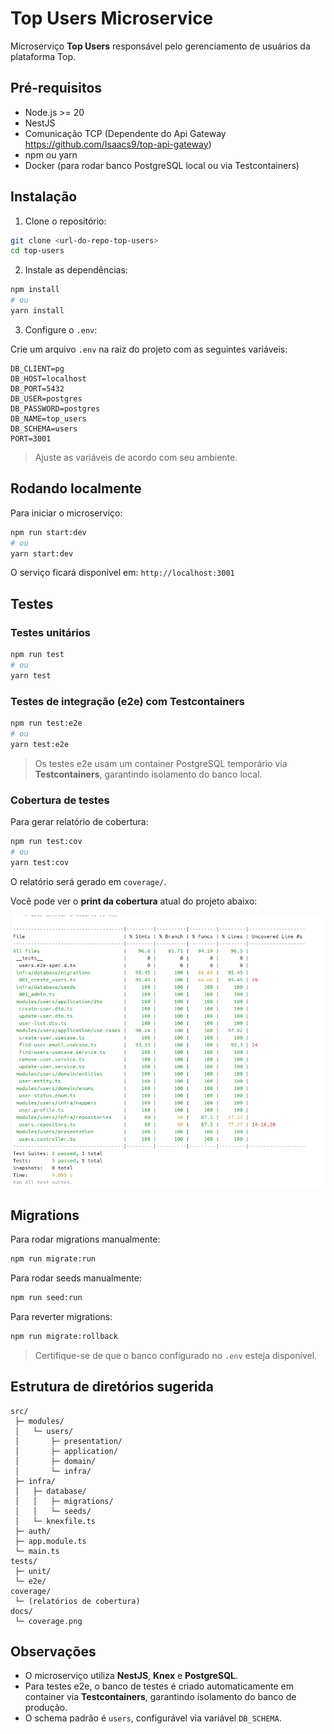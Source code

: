 # Top Users Microservice

Microserviço **Top Users** responsável pelo gerenciamento de usuários da plataforma Top.

## Pré-requisitos

* Node.js >= 20
* NestJS
* Comunicação TCP (Dependente do Api Gateway https://github.com/Isaacs9/top-api-gateway)
* npm ou yarn
* Docker (para rodar banco PostgreSQL local ou via Testcontainers)

## Instalação

1. Clone o repositório:

```bash
git clone <url-do-repo-top-users>
cd top-users
```

2. Instale as dependências:

```bash
npm install
# ou
yarn install
```

3. Configure o `.env`:

Crie um arquivo `.env` na raiz do projeto com as seguintes variáveis:

```env
DB_CLIENT=pg
DB_HOST=localhost
DB_PORT=5432
DB_USER=postgres
DB_PASSWORD=postgres
DB_NAME=top_users
DB_SCHEMA=users
PORT=3001
```

> Ajuste as variáveis de acordo com seu ambiente.

## Rodando localmente

Para iniciar o microserviço:

```bash
npm run start:dev
# ou
yarn start:dev
```

O serviço ficará disponível em: `http://localhost:3001`

## Testes

### Testes unitários

```bash
npm run test
# ou
yarn test
```

### Testes de integração (e2e) com Testcontainers

```bash
npm run test:e2e
# ou
yarn test:e2e
```

> Os testes e2e usam um container PostgreSQL temporário via **Testcontainers**, garantindo isolamento do banco local.

### Cobertura de testes

Para gerar relatório de cobertura:

```bash
npm run test:cov
# ou
yarn test:cov
```

O relatório será gerado em `coverage/`.

Você pode ver o **print da cobertura** atual do projeto abaixo:

![Print da cobertura](coverage.png)

## Migrations

Para rodar migrations manualmente:

```bash
npm run migrate:run
```

Para rodar seeds manualmente:

```bash
npm run seed:run
```

Para reverter migrations:

```bash
npm run migrate:rollback
```

> Certifique-se de que o banco configurado no `.env` esteja disponível.

## Estrutura de diretórios sugerida

```
src/
 ├─ modules/
 │   └─ users/
 │       ├─ presentation/
 │       ├─ application/
 │       ├─ domain/
 │       └─ infra/
 ├─ infra/
 │   ├─ database/
 │   │   ├─ migrations/
 │   │   └─ seeds/
 │   └─ knexfile.ts
 ├─ auth/
 ├─ app.module.ts
 └─ main.ts
tests/
 ├─ unit/
 └─ e2e/
coverage/
 └─ (relatórios de cobertura)
docs/
 └─ coverage.png
```

## Observações

* O microserviço utiliza **NestJS**, **Knex** e **PostgreSQL**.
* Para testes e2e, o banco de testes é criado automaticamente em container via **Testcontainers**, garantindo isolamento do banco de produção.
* O schema padrão é `users`, configurável via variável `DB_SCHEMA`.
